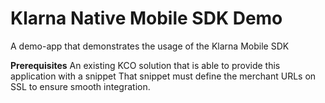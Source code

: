 # Klarna Native Mobile SDK Demo
A demo-app that demonstrates the usage of the Klarna Mobile SDK

**Prerequisites**
An existing KCO solution that is able to provide this application with a snippet
That snippet must define the merchant URLs on SSL to ensure smooth integration.
